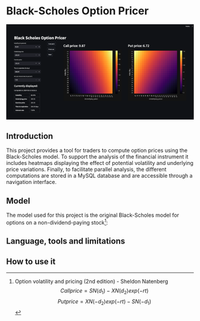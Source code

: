 # Black-Scholes Option Pricer

![Dashboard](images/main_screenshot.png)


## Introduction 
This project provides a tool for traders to compute option prices using the Black-Scholes model.
To support the analysis of the financial instrument it includes heatmaps displaying the effect of 
potential volatility and underlying price variations. Finally, to facilitate parallel analysis,
the different computations are stored in a MySQL database and are accessible through a navigation 
interface.

## Model
The model used for this project is the original Black-Scholes model for options on a non-dividend-paying 
stock[^1]:
[^1]: Option volatility and pricing (2nd edition) - Sheldon Natenberg
$$Call price = SN(d_1) - XN(d_2)exp(-rt)$$
$$Put price = XN(-d_2)exp(-rt) - SN(-d_1)$$




## Language, tools and limitations

## How to use it




